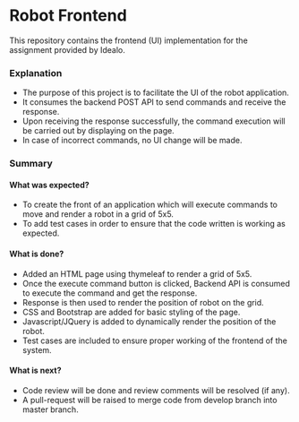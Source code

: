 # Robot Frontend
This repository contains the frontend (UI) implementation for the assignment provided by Idealo.

### Explanation
* The purpose of this project is to facilitate the UI of the robot application. <br>
* It consumes the backend POST API to send commands and receive the response. <br>
* Upon receiving the response successfully, the command execution will be carried out by displaying on the page. <br>
* In case of incorrect commands, no UI change will be made. <br>


### Summary
#### What was expected?
* To create the front of an application which will execute commands to move and render a robot in a grid of 5x5.
* To add test cases in order to ensure that the code written is working as expected.

#### What is done?
* Added an HTML page using thymeleaf to render a grid of 5x5.
* Once the execute command button is clicked, Backend API is consumed to execute the command and get the response.
* Response is then used to render the position of robot on the grid.
* CSS and Bootstrap are added for basic styling of the page.
* Javascript/JQuery is added to dynamically render the position of the robot.
* Test cases are included to ensure proper working of the frontend of the system.

#### What is next?
* Code review will be done and review comments will be resolved (if any).
* A pull-request will be raised to merge code from develop branch into master branch.

